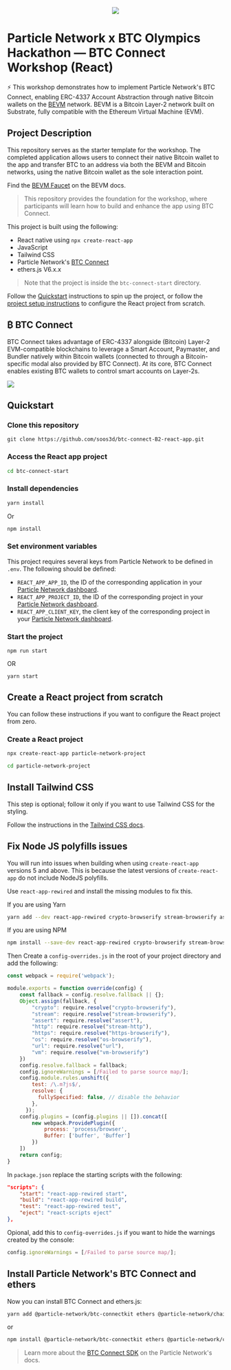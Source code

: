 <div align="center">
  <a href="https://particle.network/">
    <img src="https://i.imgur.com/P391e8h.png" />
  </a>
</div>

# Particle Network x BTC Olympics Hackathon — BTC Connect Workshop (React)

⚡️ This workshop demonstrates how to implement Particle Network's BTC Connect, enabling ERC-4337 Account Abstraction through native Bitcoin wallets on the [BEVM](https://documents.bevm.io/) network. BEVM is a Bitcoin Layer-2 network built on Substrate, fully compatible with the Ethereum Virtual Machine (EVM).

## Project Description

This repository serves as the starter template for the workshop. The completed application allows users to connect their native Bitcoin wallet to the app and transfer BTC to an address via both the BEVM and Bitcoin networks, using the native Bitcoin wallet as the sole interaction point.

Find the [BEVM Faucet](https://documents.bevm.io/build-decentralized-apps/faucet/get-faucet-on-bevm-testnet) on the BEVM docs.

> This repository provides the foundation for the workshop, where participants will learn how to build and enhance the app using BTC Connect.

This project is built using the following: 

- React native using `npx create-react-app`
- JavaScript
- Tailwind CSS
- Particle Network's [BTC Connect](https://developers.particle.network/docs/btc-connect)
- ethers.js V6.x.x

> Note that the project is inside the `btc-connect-start` directory.

Follow the [Quickstart](#quickstart) instructions to spin up the project, or follow the [project setup instructions](#create-a-react-project-from-scratch) to configure the React project from scratch. 

## ₿ BTC Connect
BTC Connect takes advantage of ERC-4337 alongside (Bitcoin) Layer-2 EVM-compatible blockchains to leverage a Smart Account, Paymaster, and Bundler natively within Bitcoin wallets (connected to through a Bitcoin-specific modal also provided by BTC Connect). At its core, BTC Connect enables existing BTC wallets to control smart accounts on Layer-2s.

![](https://i.imgur.com/7bZ3dGw.png)

## Quickstart

### Clone this repository
```
git clone https://github.com/soos3d/btc-connect-B2-react-app.git
```

### Access the React app project

```sh
cd btc-connect-start
```

### Install dependencies
```sh
yarn install
```
Or

```sh
npm install
```

### Set environment variables
This project requires several keys from Particle Network to be defined in `.env`. The following should be defined:
- `REACT_APP_APP_ID`, the ID of the corresponding application in your [Particle Network dashboard](https://dashboard.particle.network/#/applications).
- `REACT_APP_PROJECT_ID`, the ID of the corresponding project in your [Particle Network dashboard](https://dashboard.particle.network/#/applications).
-  `REACT_APP_CLIENT_KEY`, the client key of the corresponding project in your [Particle Network dashboard](https://dashboard.particle.network/#/applications).

### Start the project
```
npm run start
```
OR
```
yarn start
```

## Create a React project from scratch

You can follow these instructions if you want to configure the React project from zero.

### Create a React project

```sh
npx create-react-app particle-network-project
```

```sh
cd particle-network-project
```

## Install Tailwind CSS

This step is optional; follow it only if you want to use Tailwind CSS for the styling.

Follow the instructions in the [Tailwind CSS docs](https://tailwindcss.com/docs/guides/create-react-app).

## Fix Node JS polyfills issues

You will run into issues when building when using `create-react-app` versions 5 and above. This is because the latest versions of `create-react-app` do not include NodeJS polyfills.

Use `react-app-rewired` and install the missing modules to fix this.

If you are using Yarn

```sh
yarn add --dev react-app-rewired crypto-browserify stream-browserify assert stream-http https-browserify os-browserify url buffer process vm-browserify browserify-zlib
```

If you are using NPM

```sh
npm install --save-dev react-app-rewired crypto-browserify stream-browserify assert stream-http https-browserify os-browserify url buffer process vm-browserify browserify-zlib
```

Then Create a `config-overrides.js` in the root of your project directory and add the following:

```js
const webpack = require('webpack');

module.exports = function override(config) {
    const fallback = config.resolve.fallback || {};
    Object.assign(fallback, {
        "crypto": require.resolve("crypto-browserify"),
        "stream": require.resolve("stream-browserify"),
        "assert": require.resolve("assert"),
        "http": require.resolve("stream-http"),
        "https": require.resolve("https-browserify"),
        "os": require.resolve("os-browserify"),
        "url": require.resolve("url"),
        "vm": require.resolve("vm-browserify")
    })
    config.resolve.fallback = fallback;
    config.ignoreWarnings = [/Failed to parse source map/];
    config.module.rules.unshift({
        test: /\.m?js$/,
        resolve: {
          fullySpecified: false, // disable the behavior
        },
      });
    config.plugins = (config.plugins || []).concat([
        new webpack.ProvidePlugin({
            process: 'process/browser',
            Buffer: ['buffer', 'Buffer']
        })
    ])
    return config;
}
```

In `package.json` replace the starting scripts with the following:

```json
"scripts": {
    "start": "react-app-rewired start",
    "build": "react-app-rewired build",
    "test": "react-app-rewired test",
    "eject": "react-scripts eject"
},
```

Opional, add this to `config-overrides.js` if you want to hide the warnings created by the console:

```js
config.ignoreWarnings = [/Failed to parse source map/];
```

## Install Particle Network's BTC Connect and ethers

Now you can install BTC Connect and ethers.js:

```sh 
yarn add @particle-network/btc-connectkit ethers @particle-network/chains
```

or

```sh
npm install @particle-network/btc-connectkit ethers @particle-network/chains
```

> Learn more about the [BTC Connect SDK](https://developers.particle.network/reference/btc-connect-web) on the Particle Network's docs.
